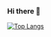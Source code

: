 ### Hi there 👋
[![Top Langs](https://github-readme-stats.vercel.app/api/top-langs/?username=Coopyy&theme=codeSTACKr)](https://github.com/dogi12)
